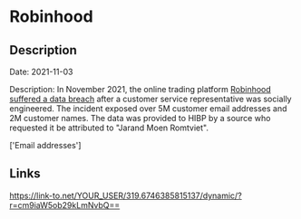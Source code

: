# Robinhood

## Description

Date: 2021-11-03

Description:
In November 2021, the online trading platform <a href="https://techcrunch.com/2021/11/09/robinhood-data-breach/" target="_blank" rel="noopener">Robinhood suffered a data breach</a> after a customer service representative was socially engineered. The incident exposed over 5M customer email addresses and 2M customer names. The data was provided to HIBP by a source who requested it be attributed to &quot;Jarand Moen Romtviet&quot;.


['Email addresses']

## Links

https://link-to.net/YOUR_USER/319.6746385815137/dynamic/?r=cm9iaW5ob29kLmNvbQ==